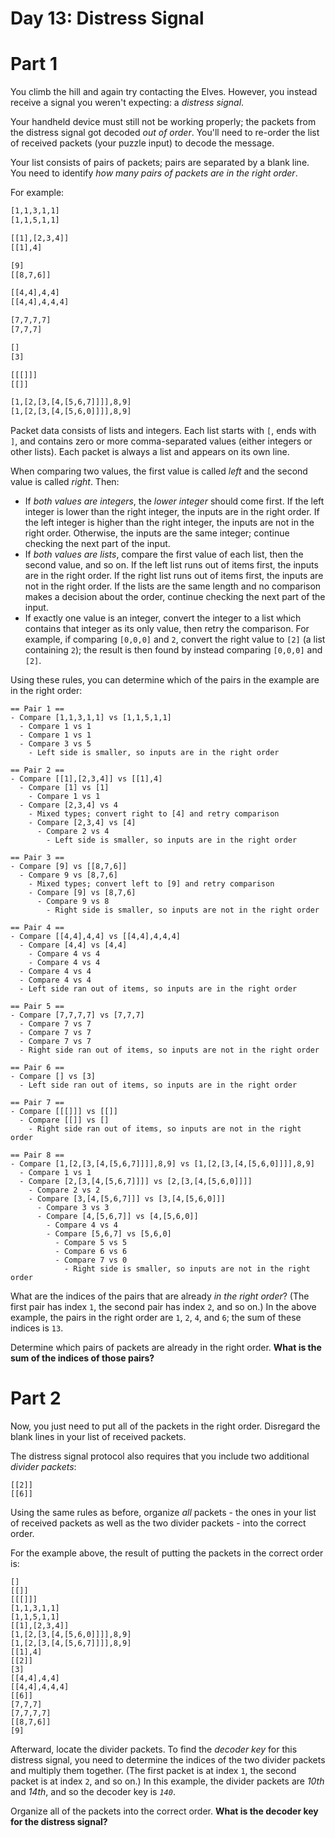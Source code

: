 # Day 13: Distress Signal

# Part 1

You climb the hill and again try contacting the Elves.
However, you instead receive a signal you weren't expecting: a *distress signal*.

Your handheld device must still not be working properly;
the packets from the distress signal got decoded *out of order*.
You'll need to re-order the list of received packets (your puzzle input) to decode the message.

Your list consists of pairs of packets;
pairs are separated by a blank line.
You need to identify *how many pairs of packets are in the right order*.

For example:

```example_input.txt
[1,1,3,1,1]
[1,1,5,1,1]

[[1],[2,3,4]]
[[1],4]

[9]
[[8,7,6]]

[[4,4],4,4]
[[4,4],4,4,4]

[7,7,7,7]
[7,7,7]

[]
[3]

[[[]]]
[[]]

[1,[2,[3,[4,[5,6,7]]]],8,9]
[1,[2,[3,[4,[5,6,0]]]],8,9]
```

Packet data consists of lists and integers.
Each list starts with `[`, ends with `]`, and contains zero or more
comma-separated values (either integers or other lists).
Each packet is always a list and appears on its own line.

When comparing two values, the first value is called *left* and the second
value is called *right*. Then:

- If *both values are integers*, the *lower integer* should come first.
  If the left integer is lower than the right integer, the inputs are in the
  right order.
  If the left integer is higher than the right integer, the inputs are not in
  the right order.
  Otherwise, the inputs are the same integer;
  continue checking the next part of the input.
- If *both values are lists*, compare the first value of each list, then the
  second value, and so on.
  If the left list runs out of items first, the inputs are in the right order.
  If the right list runs out of items first, the inputs are not in the right order.
  If the lists are the same length and no comparison makes a decision about the
  order, continue checking the next part of the input.
- If exactly one value is an integer, convert the integer to a list which
  contains that integer as its only value, then retry the comparison.
  For example, if comparing `[0,0,0]` and `2`,
  convert the right value to `[2]` (a list containing `2`);
  the result is then found by instead comparing `[0,0,0]` and `[2]`.

Using these rules, you can determine which of the pairs in the example are in the right order:

```
== Pair 1 ==
- Compare [1,1,3,1,1] vs [1,1,5,1,1]
  - Compare 1 vs 1
  - Compare 1 vs 1
  - Compare 3 vs 5
    - Left side is smaller, so inputs are in the right order

== Pair 2 ==
- Compare [[1],[2,3,4]] vs [[1],4]
  - Compare [1] vs [1]
    - Compare 1 vs 1
  - Compare [2,3,4] vs 4
    - Mixed types; convert right to [4] and retry comparison
    - Compare [2,3,4] vs [4]
      - Compare 2 vs 4
        - Left side is smaller, so inputs are in the right order

== Pair 3 ==
- Compare [9] vs [[8,7,6]]
  - Compare 9 vs [8,7,6]
    - Mixed types; convert left to [9] and retry comparison
    - Compare [9] vs [8,7,6]
      - Compare 9 vs 8
        - Right side is smaller, so inputs are not in the right order

== Pair 4 ==
- Compare [[4,4],4,4] vs [[4,4],4,4,4]
  - Compare [4,4] vs [4,4]
    - Compare 4 vs 4
    - Compare 4 vs 4
  - Compare 4 vs 4
  - Compare 4 vs 4
  - Left side ran out of items, so inputs are in the right order

== Pair 5 ==
- Compare [7,7,7,7] vs [7,7,7]
  - Compare 7 vs 7
  - Compare 7 vs 7
  - Compare 7 vs 7
  - Right side ran out of items, so inputs are not in the right order

== Pair 6 ==
- Compare [] vs [3]
  - Left side ran out of items, so inputs are in the right order

== Pair 7 ==
- Compare [[[]]] vs [[]]
  - Compare [[]] vs []
    - Right side ran out of items, so inputs are not in the right order

== Pair 8 ==
- Compare [1,[2,[3,[4,[5,6,7]]]],8,9] vs [1,[2,[3,[4,[5,6,0]]]],8,9]
  - Compare 1 vs 1
  - Compare [2,[3,[4,[5,6,7]]]] vs [2,[3,[4,[5,6,0]]]]
    - Compare 2 vs 2
    - Compare [3,[4,[5,6,7]]] vs [3,[4,[5,6,0]]]
      - Compare 3 vs 3
      - Compare [4,[5,6,7]] vs [4,[5,6,0]]
        - Compare 4 vs 4
        - Compare [5,6,7] vs [5,6,0]
          - Compare 5 vs 5
          - Compare 6 vs 6
          - Compare 7 vs 0
            - Right side is smaller, so inputs are not in the right order
```

What are the indices of the pairs that are already *in the right order*?
(The first pair has index `1`, the second pair has index `2`, and so on.)
In the above example, the pairs in the right order are `1`, `2`, `4`, and `6`;
the sum of these indices is `13`.

Determine which pairs of packets are already in the right order.
**What is the sum of the indices of those pairs?**

# Part 2

Now, you just need to put all of the packets in the right order.
Disregard the blank lines in your list of received packets.

The distress signal protocol also requires that you include two additional *divider packets*:

```
[[2]]
[[6]]
```

Using the same rules as before, organize *all* packets - the ones in your list of
received packets as well as the two divider packets - into the correct order.

For the example above, the result of putting the packets in the correct order is:

```
[]
[[]]
[[[]]]
[1,1,3,1,1]
[1,1,5,1,1]
[[1],[2,3,4]]
[1,[2,[3,[4,[5,6,0]]]],8,9]
[1,[2,[3,[4,[5,6,7]]]],8,9]
[[1],4]
[[2]]
[3]
[[4,4],4,4]
[[4,4],4,4,4]
[[6]]
[7,7,7]
[7,7,7,7]
[[8,7,6]]
[9]
```

Afterward, locate the divider packets.
To find the *decoder key* for this distress signal, you need to determine the
indices of the two divider packets and multiply them together.
(The first packet is at index `1`, the second packet is at index `2`, and so on.)
In this example, the divider packets are *10th* and *14th*, and so the decoder
key is *`140`*.

Organize all of the packets into the correct order.
**What is the decoder key for the distress signal?**
